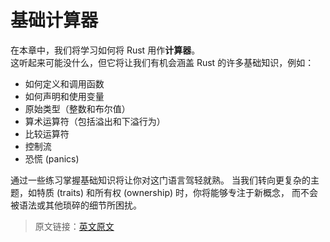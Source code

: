 # 基础计算器

在本章中，我们将学习如何将 Rust 用作**计算器**。\
这听起来可能没什么，但它将让我们有机会涵盖 Rust 的许多基础知识，例如：

- 如何定义和调用函数
- 如何声明和使用变量
- 原始类型（整数和布尔值）
- 算术运算符（包括溢出和下溢行为）
- 比较运算符
- 控制流
- 恐慌 (panics)

通过一些练习掌握基础知识将让你对这门语言驾轻就熟。
当我们转向更复杂的主题，如特质 (traits) 和所有权 (ownership) 时，你将能够专注于新概念，
而不会被语法或其他琐碎的细节所困扰。

> 原文链接：[英文原文](https://github.com/mainmatter/100-exercises-to-learn-rust/blob/main/book/src/02_basic_calculator/00_intro.md)
